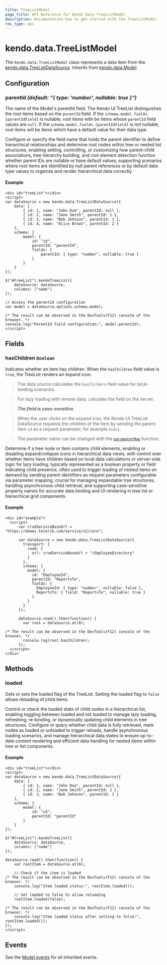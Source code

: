 ```yaml
---
title: TreeListModel
page_title: API Reference for Kendo Data TreeListModel
description: Documentation how to get started with the TreeListModel.
res_type: api
---
```


# kendo.data.TreeListModel

The `kendo.data.TreeListModel` class represents a data item from the [kendo.data.TreeListDataSource](/api/javascript/data/treelistdatasource). Inherits from [kendo.data.Model](/api/javascript/data/model).

## Configuration

### parentId *(default: "{ type: 'number', nullable: true }")*

The name of the Model's parentId field. The Kendo UI TreeList distinguishes the root items based on the `parentId` field. If the `schema.model.fields.[parentIdField]` is nullable, root items with be items whose `parentId` field values are `null`. If the `schema.model.fields.[parentIdField]` is *not* nullable, root items will be items which have a default value for their data type.


<div class="meta-api-description">
Configure or specify the field name that holds the parent identifier to define hierarchical relationships and determine root nodes within tree or nested list structures, enabling setting, controlling, or customizing how parent-child associations, tree hierarchy building, and root element detection function whether parent IDs are nullable or have default values, supporting scenarios where root items are identified by null parent references or by default data type values to organize and render hierarchical data correctly.
</div>

#### Example

    <div id="treeList"></div>
    <script>
    var dataSource = new kendo.data.TreeListDataSource({
        data: [
            { id: 1, name: "John Doe", parentId: null },
            { id: 2, name: "Jane Smith", parentId: 1 },
            { id: 3, name: "Bob Johnson", parentId: 1 },
            { id: 4, name: "Alice Brown", parentId: 2 }
        ],
        schema: {
            model: {
                id: "id",
                parentId: "parentId",
                fields: {
                    parentId: { type: "number", nullable: true }
                }
            }
        }
    });

    $("#treeList").kendoTreeList({
        dataSource: dataSource,
        columns: ["name"]
    });

    // Access the parentId configuration
    var model = dataSource.options.schema.model;
    
	/* The result can be observed in the DevTools(F12) console of the browser. */
    console.log("ParentId field configuration:", model.parentId);
    </script>

## Fields

### hasChildren `Boolean`

Indicates whether an item has children. When the `hasChildren` field value is `true`, the TreeList renders an expand icon.

>The data source calculates the `hasChildern` field value for local-binding scenarios.

>For lazy loading with remote data, calculate the field on the server.

>***The field is case-sensitive***.

> When the user clicks on the expand icon, the Kendo UI TreeList DataSource requests the children of the item by sending the parent item `id` as a request parameter, for example `&id=1`.

> The parameter name can be changed with the [`paramaterMap`](/api/javascript/data/datasource/configuration/transport.parametermap) function.


<div class="meta-api-description">
Determine if a tree node or item contains child elements, enabling or disabling expand/collapse icons in hierarchical data views, with control over whether items have children based on local data calculations or server-side logic for lazy loading; typically represented as a boolean property or field indicating child presence, often used to trigger loading of nested items on demand by sending parent identifiers as request parameters configurable via parameter mapping, crucial for managing expandable tree structures, handling asynchronous child retrieval, and supporting case-sensitive property names for accurate data binding and UI rendering in tree list or hierarchical grid components.
</div>

#### Example

    <div id="example">
      <script>
          var crudServiceBaseUrl = "https://demos.telerik.com/service/v2/core";

          var dataSource = new kendo.data.TreeListDataSource({
            transport: {
              read: {
                url: crudServiceBaseUrl + "/EmployeeDirectory"
              }
            },
            schema: {
              model: {
                id: "EmployeeId",
                parentId: "ReportsTo",
                fields: {
                  EmployeeId: { type: "number", nullable: false },
                  ReportsTo: { field: "ReportsTo", nullable: true }
                }
              }
            }
          });

          dataSource.read().then(function() {
            var root = dataSource.at(0);

	/* The result can be observed in the DevTools(F12) console of the browser. */
            console.log(root.hasChildren);
          });
      </script>
    </div>

## Methods

### loaded

Gets or sets the loaded flag of the TreeList. Setting the loaded flag to `false` allows reloading of child items.


<div class="meta-api-description">
Control or check the loaded state of child nodes in a hierarchical list, enabling toggling between loaded and not loaded to manage lazy loading, refreshing, re-binding, or dynamically updating child elements in tree structures. Configure or query whether child data is fully retrieved, mark nodes as loaded or unloaded to trigger reloads, handle asynchronous loading scenarios, and manage hierarchical data states to ensure up-to-date content rendering and efficient data handling for nested items within tree or list components.
</div>

#### Example

    <div id="treeList"></div>
    <script>
    var dataSource = new kendo.data.TreeListDataSource({
        data: [
            { id: 1, name: "John Doe", parentId: null },
            { id: 2, name: "Jane Smith", parentId: 1 },
            { id: 3, name: "Bob Johnson", parentId: 1 }
        ],
        schema: {
            model: {
                id: "id",
                parentId: "parentId"
            }
        }
    });

    $("#treeList").kendoTreeList({
        dataSource: dataSource,
        columns: ["name"]
    });

    dataSource.read().then(function() {
        var rootItem = dataSource.at(0);
        
        // Check if the item is loaded
	/* The result can be observed in the DevTools(F12) console of the browser. */
        console.log("Item loaded status:", rootItem.loaded());
        
        // Set loaded to false to allow reloading
        rootItem.loaded(false);
        
	/* The result can be observed in the DevTools(F12) console of the browser. */
        console.log("Item loaded status after setting to false:", rootItem.loaded());
    });
    </script>

## Events

See the [Model events](model#events) for all inherited events.
